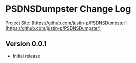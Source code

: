 # PSDNSDumpster Change Log

Project Site: [https://github.com/justin-p/PSDNSDumpster](https://github.com/justin-p/PSDNSDumpster)

## Version 0.0.1
- Initial release
